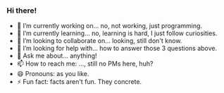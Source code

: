 ### Hi there!

- 🔭 I’m currently working on... no, not working, just programming.
- 🌱 I’m currently learning... no, learning is hard, I just follow curiosities.
- 👯 I’m looking to collaborate on... looking, still don't know.
- 🤔 I’m looking for help with... how to answer those 3 questions above.
- 💬 Ask me about... anything!
- 📫 How to reach me: ..., still no PMs here, huh?
- 😄 Pronouns: as you like.
- ⚡ Fun fact: facts aren't fun. They concrete.

